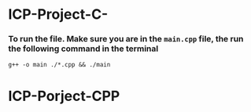 # ICP-Project-C-

### To run the file. Make sure you are in the  `main.cpp` file, the run the following command in the terminal

```
g++ -o main ./*.cpp && ./main 
```

# ICP-Porject-CPP
